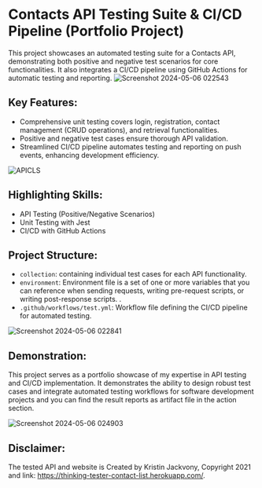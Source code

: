 # Contacts API Testing Suite & CI/CD Pipeline (Portfolio Project)

This project showcases an automated testing suite for a Contacts API, demonstrating both positive and negative test scenarios for core functionalities. It also integrates a CI/CD pipeline using GitHub Actions for automatic testing and reporting.
![Screenshot 2024-05-06 022543](https://github.com/mHassanein96/ContactsAPI-Testing-EndToEnd-CI-CD/assets/133708970/25eb9926-d461-423d-b51b-a77f59cf5a71)

## Key Features:

- Comprehensive unit testing covers login, registration, contact management (CRUD operations), and retrieval functionalities.
- Positive and negative test cases ensure thorough API validation.
- Streamlined CI/CD pipeline automates testing and reporting on push events, enhancing development efficiency.

![APICLS](https://github.com/mHassanein96/ContactsAPI-Testing-EndToEnd-CI-CD/assets/133708970/8368e661-eab4-4541-adf0-ad2a0a676207)

## Highlighting Skills:

- API Testing (Positive/Negative Scenarios)
- Unit Testing with Jest
- CI/CD with GitHub Actions

## Project Structure:

- `collection`: containing individual test cases for each API functionality.
- `environment`: Environment file is a set of one or more variables that you can reference when sending requests, writing pre-request scripts, or writing post-response scripts. .
- `.github/workflows/test.yml`: Workflow file defining the CI/CD pipeline for automated testing.

![Screenshot 2024-05-06 022841](https://github.com/mHassanein96/ContactsAPI-Testing-EndToEnd-CI-CD/assets/133708970/484c466a-a801-4b55-8204-77b3dcf4437e)

## Demonstration:

This project serves as a portfolio showcase of my expertise in API testing and CI/CD implementation. It demonstrates the ability to design robust test cases and integrate automated testing workflows for software development projects and you can find the result reports as artifact file in the action section.

![Screenshot 2024-05-06 024903](https://github.com/mHassanein96/ContactsAPI-Testing-EndToEnd-CI-CD/assets/133708970/a301ee32-606a-417f-b0a9-70b93ebb4ecd)

## Disclaimer:

The tested API and website is Created by Kristin Jackvony, Copyright 2021 and link: https://thinking-tester-contact-list.herokuapp.com/.
